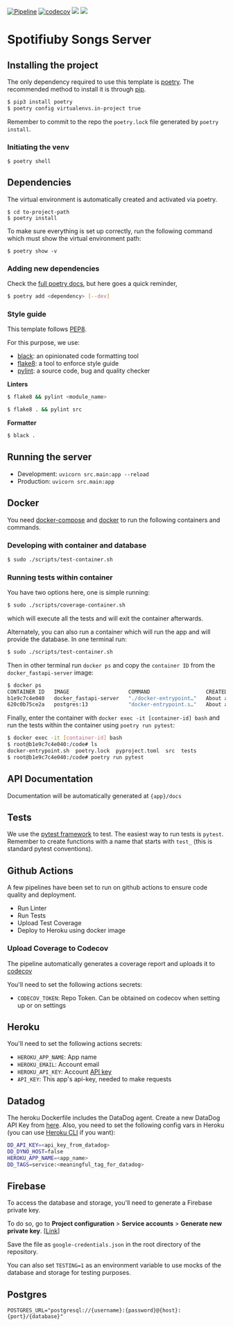 [![Pipeline](https://github.com/taller2-grupo5-rostov-1c2022/songs-server/actions/workflows/pipeline.yml/badge.svg?branch=master)](https://github.com/taller2-grupo5-rostov-1c2022/songs-server/actions/workflows/pipeline.yml)
[![codecov](https://codecov.io/gh/taller2-grupo5-rostov-1c2022/songs-server/branch/master/graph/badge.svg?token=LJIu1T1HQr)](https://codecov.io/gh/taller2-grupo5-rostov-1c2022/songs-server)
[![](https://img.shields.io/badge/python-3.9-blue.svg)](https://www.python.org/downloads/)
[![](https://img.shields.io/badge/docs-fastapi-blue.svg)](https://fastapi.tiangolo.com/)

# Spotifiuby Songs Server

## Installing the project

The only dependency required to use this template is [poetry](https://python-poetry.org). The recommended method to install it is through [pip](https://pypi.org/project/pip/).

```bash
$ pip3 install poetry
$ poetry config virtualenvs.in-project true
```

Remember to commit to the repo the `poetry.lock` file generated by `poetry install`.

### Initiating the venv

```
$ poetry shell
```

## Dependencies

The virtual environment is automatically created and activated via poetry.

```
$ cd to-project-path
$ poetry install
```

To make sure everything is set up correctly, run the following command which must show the virtual environment path:

```
$ poetry show -v
```

### Adding new dependencies

Check the [full poetry docs](https://python-poetry.org/docs/cli/), but here goes a quick reminder,

```bash
$ poetry add <dependency> [--dev]
```

### Style guide

This template follows [PEP8](https://www.python.org/dev/peps/pep-0008/).

For this purpose, we use:

- [black](https://github.com/psf/black): an opinionated code formatting tool
- [flake8](https://github.com/PyCQA/flake8): a tool to enforce style guide
- [pylint](https://github.com/PyCQA/pylint): a source code, bug and quality checker

**Linters**

```bash
$ flake8 && pylint <module_name>
```

```bash
$ flake8 . && pylint src
```

**Formatter**

```bash
$ black .
```

## Running the server

- Development: `uvicorn src.main:app --reload`
- Production: `uvicorn src.main:app`

## Docker

You need [docker-compose](https://docs.docker.com/compose/) and [docker](https://docs.docker.com/) to run the following containers
and commands.

### Developing with container and database

```bash
$ sudo ./scripts/test-container.sh
```

### Running tests within container

You have two options here, one is simple running:

```bash
$ sudo ./scripts/coverage-container.sh
```

which will execute all the tests and will exit the container afterwards.

Alternately, you can also run a container which will run the app and will provide the database. In one terminal run:

```bash
$ sudo ./scripts/test-container.sh
```

Then in other terminal run `docker ps` and copy the `container ID` from the `docker_fastapi-server` image:

```bash
$ docker ps
CONTAINER ID   IMAGE                   COMMAND                  CREATED              STATUS              PORTS                                       NAMES
b1e9c7c4e040   docker_fastapi-server   "./docker-entrypoint…"   About a minute ago   Up About a minute   0.0.0.0:8082->8082/tcp, :::8082->8082/tcp   docker_fastapi-server_1
620c0b75ce2a   postgres:13             "docker-entrypoint.s…"   About a minute ago   Up About a minute   0.0.0.0:5438->5432/tcp, :::5438->5432/tcp   docker_postgres_1
```

Finally, enter the container with `docker exec -it [container-id] bash` and run the tests within the container using `poetry run pytest`:

```bash
$ docker exec -it [container-id] bash
$ root@b1e9c7c4e040:/code# ls
docker-entrypoint.sh  poetry.lock  pyproject.toml  src  tests
$ root@b1e9c7c4e040:/code# poetry run pytest
```

## API Documentation

Documentation will be automatically generated at `{app}/docs`

## Tests

We use the [pytest framework](https://fastapi.tiangolo.com/tutorial/testing/) to test. The easiest way to run tests is `pytest`.
Remember to create functions with a name that starts with `test_` (this is standard pytest conventions).

## Github Actions

A few pipelines have been set to run on github actions to ensure code quality and deployment.

- Run Linter
- Run Tests
- Upload Test Coverage
- Deploy to Heroku using docker image

### Upload Coverage to Codecov

The pipeline automatically generates a coverage report and uploads it to [codecov](https://about.codecov.io/)

You'll need to set the following actions secrets:

- `CODECOV_TOKEN`: Repo Token. Can be obtained on codecov when setting up or on settings

## Heroku

You'll need to set the following actions secrets:

- `HEROKU_APP_NAME`: App name
- `HEROKU_EMAIL`: Account email
- `HEROKU_API_KEY`: Account [API key](https://dashboard.heroku.com/account)
- `API_KEY`: This app's api-key, needed to make requests

## Datadog

The heroku Dockerfile includes the DataDog agent. Create a new DataDog API Key from [here](https://app.datadoghq.com/organization-settings/api-keys).
Also, you need to set the following config vars in Heroku (you can use [Heroku CLI](https://devcenter.heroku.com/articles/heroku-cli) if you want):

```bash
DD_API_KEY=<api_key_from_datadog>
DD_DYNO_HOST=false
HEROKU_APP_NAME=<app_name>
DD_TAGS=service:<meaningful_tag_for_datadog>
```

## Firebase

To access the database and storage, you'll need to generate a Firebase private key.

To do so, go to **Project configuration** > **Service accounts** > **Generate new private key**. [[Link](https://console.firebase.google.com/u/0/project/rostov-spotifiuby/settings/serviceaccounts/adminsdk)]

Save the file as `google-credentials.json` in the root directory of the repository.

You can also set `TESTING=1` as an environment variable to use mocks of the database
and storage for testing purposes.

## Postgres

```
POSTGRES_URL="postgresql://{username}:{password}@{host}:{port}/{database}"
```
